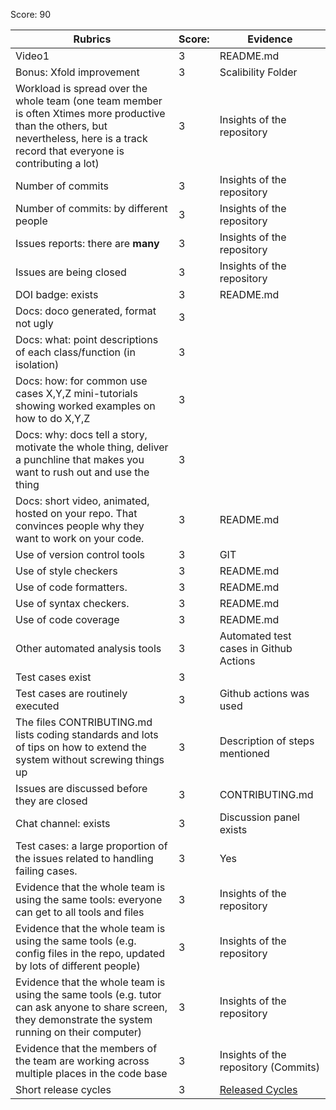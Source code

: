 Score: 90

|Rubrics|Score:|Evidence|
|-----|---------|---------|
|Video1| 3 | README.md | 
Bonus: Xfold improvement | 3 | Scalibility Folder
|Workload is spread over the whole team (one team member is often Xtimes more productive than the others, but nevertheless, here is a track record that everyone is contributing a lot)| 3 | Insights of the repository |
|Number of commits| 3 | Insights of the repository |
|Number of commits: by different people| 3 | Insights of the repository |
|Issues reports: there are **many**| 3 | Insights of the repository |
|Issues are being closed| 3 | Insights of the repository |
|DOI badge: exists| 3 | README.md |
|Docs: doco generated, format not ugly | 3 |  |
|Docs: what: point descriptions of each class/function (in isolation) | 3 |  |
|Docs: how: for common use cases X,Y,Z mini-tutorials showing worked examples on how to do X,Y,Z| 3 |  |
|Docs: why: docs tell a story, motivate the whole thing, deliver a punchline that makes you want to rush out and use the thing| 3 |  |
|Docs: short video, animated, hosted on your repo. That convinces people why they want to work on your code.| 3 | README.md |
|Use of version control tools| 3 | GIT |
|Use of style checkers | 3 | README.md |
|Use of code formatters. | 3 | README.md |
|Use of syntax checkers. | 3 | README.md |
|Use of code coverage | 3 | README.md |
|Other automated analysis tools| 3 | Automated test cases in Github Actions |
|Test cases exist| 3 |  |
|Test cases are routinely executed| 3 | Github actions was used |
|The files CONTRIBUTING.md lists coding standards and lots of tips on how to extend the system without screwing things up| 3 | Description of steps mentioned |
|Issues are discussed before they are closed| 3 | CONTRIBUTING.md |
|Chat channel: exists| 3 | Discussion panel exists |
|Test cases: a large proportion of the issues related to handling failing cases.| 3 | Yes |
|Evidence that the whole team is using the same tools: everyone can get to all tools and files| 3 | Insights of the repository |
|Evidence that the whole team is using the same tools (e.g. config files in the repo, updated by lots of different people)| 3 | Insights of the repository |
|Evidence that the whole team is using the same tools (e.g. tutor can ask anyone to share screen, they demonstrate the system running on their computer)| 3 | Insights of the repository |
|Evidence that the members of the team are working across multiple places in the code base| 3 | Insights of the repository (Commits) |
|Short release cycles | 3  | [Released Cycles](https://github.com/divyagiridhar/SE_Project_2/releases/tag/1.0.1) |

